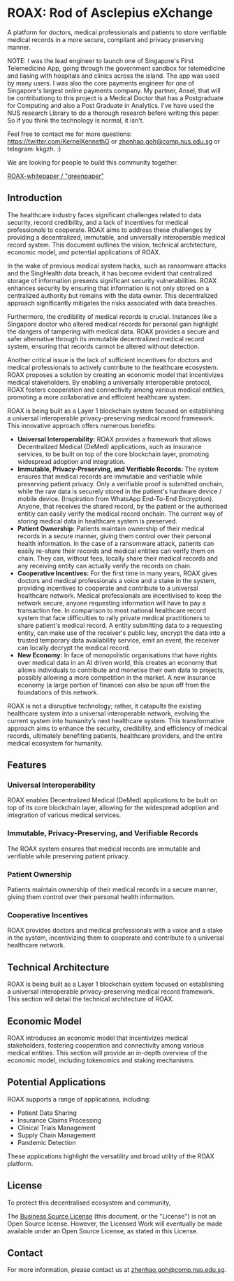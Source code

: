 # ROAX: Rod of Asclepius eXchange

A platform for doctors, medical professionals and patients to store verifiable medical records in a more secure, compliant and privacy preserving manner.

NOTE: I was the lead engineer to launch one of Singapore's First Telemedicine App, going through the government sandbox for telemedicine and liasing with hospitals and clinics across the island. The app was used by many users.
I was also the core payments engineer for one of Singapore's largest online payments company. My partner, Ansel, that will be contributiong to this project is a Medical Doctor that has a Postgraduate for Computing and also a Post Graduate in Analytics.
I've have used the NUS research Library to do a thorough research before writing this paper. So if you think the technology is normal, it isn't.

Feel free to contact me for more questions: https://twitter.com/KernelKennethG or zhenhao.goh@comp.nus.edu.sg or telegram: kkgzh. :)

We are looking for people to build this community together.

[ROAX-whitepaper / "greenpaper"](https://github.com/DarkArtistry/roax-dmrx/blob/main/ROAX-greenpaper-version3.pdf)

## Introduction

The healthcare industry faces significant challenges related to data security, record credibility, and a lack of incentives for medical professionals to cooperate. ROAX aims to address these challenges by providing a decentralized, immutable, and universally interoperable medical record system. This document outlines the vision, technical architecture, economic model, and potential applications of ROAX.

In the wake of previous medical system hacks, such as ransomware attacks and the SingHealth data breach, it has become evident that centralized storage of information presents significant security vulnerabilities. ROAX enhances security by ensuring that information is not only stored on a centralized authority but remains with the data owner. This decentralized approach significantly mitigates the risks associated with data breaches.

Furthermore, the credibility of medical records is crucial. Instances like a Singapore doctor who altered medical records for personal gain highlight the dangers of tampering with medical data. ROAX provides a secure and safer alternative through its immutable decentralized medical record system, ensuring that records cannot be altered without detection.

Another critical issue is the lack of sufficient incentives for doctors and medical professionals to actively contribute to the healthcare ecosystem. ROAX proposes a solution by creating an economic model that incentivizes medical stakeholders. By enabling a universally interoperable protocol, ROAX fosters cooperation and connectivity among various medical entities, promoting a more collaborative and efficient healthcare system.

ROAX is being built as a Layer 1 blockchain system focused on establishing a universal interoperable privacy-preserving medical record framework. This innovative approach offers numerous benefits:

- **Universal Interoperability:** ROAX provides a framework that allows Decentralized Medical (DeMed) applications, such as insurance services, to be built on top of the core blockchain layer, promoting widespread adoption and integration.
- **Immutable, Privacy-Preserving, and Verifiable Records:** The system ensures that medical records are immutable and verifiable while preserving patient privacy. Only a verifiable proof is submitted onchain, while the raw data is securely stored in the patient's hardware device / mobile device. (Inspiration from WhatsApp End-To-End Encryption). Anyone, that receives the shared record, by the patient or the authorised entitiy can easily verify the medical record onchain. The current way of storing medical data in healthcare system is preserved.
- **Patient Ownership:** Patients maintain ownership of their medical records in a secure manner, giving them control over their personal health information. In the case of a ransomware attack, patients can easily re-share their records and medical entities can verify them on chain. They can, without fees, locally share their medical records and any receiving entity can actually verify the records on chain.
- **Cooperative Incentives:** For the first time in many years, ROAX gives doctors and medical professionals a voice and a stake in the system, providing incentives to cooperate and contribute to a universal healthcare network. Medical professionals are incentivised to keep the network secure, anyone requesting information will have to pay a transaction fee. In comparison to most national healthcare record system that face difficulties to rally private medical practitioners to share patient's medical record. A entity submitting data to a requesting entity, can make use of the receiver's public key, encrypt the data into a trusted temporary data availability service, emit an event, the receiver can locally decrypt the medical record.
- **New Economy:** In face of monopolistic organisations that have rights over medical data in an AI driven world, this creates an economy that allows individuals to contribute and monetise their own data to projects, possibly allowing a more competition in the market. A new insurance economy (a large portion of finance) can also be spun off from the foundations of this network.

ROAX is not a disruptive technology; rather, it catapults the existing healthcare system into a universal interoperable network, evolving the current system into humanity’s next healthcare system. This transformative approach aims to enhance the security, credibility, and efficiency of medical records, ultimately benefiting patients, healthcare providers, and the entire medical ecosystem for humanity.

## Features

### Universal Interoperability

ROAX enables Decentralized Medical (DeMed) applications to be built on top of its core blockchain layer, allowing for the widespread adoption and integration of various medical services.

### Immutable, Privacy-Preserving, and Verifiable Records

The ROAX system ensures that medical records are immutable and verifiable while preserving patient privacy.

### Patient Ownership

Patients maintain ownership of their medical records in a secure manner, giving them control over their personal health information.

### Cooperative Incentives

ROAX provides doctors and medical professionals with a voice and a stake in the system, incentivizing them to cooperate and contribute to a universal healthcare network.

## Technical Architecture

ROAX is being built as a Layer 1 blockchain system focused on establishing a universal interoperable privacy-preserving medical record framework. This section will detail the technical architecture of ROAX.

## Economic Model

ROAX introduces an economic model that incentivizes medical stakeholders, fostering cooperation and connectivity among various medical entities. This section will provide an in-depth overview of the economic model, including tokenomics and staking mechanisms.

## Potential Applications

ROAX supports a range of applications, including:

- Patient Data Sharing
- Insurance Claims Processing
- Clinical Trials Management
- Supply Chain Management
- Pandemic Detection

These applications highlight the versatility and broad utility of the ROAX platform.

## License

To protect this decentralised ecosystem and community,



The [Business Source License](https://github.com/DarkArtistry/roax-dmrx/blob/main/LICENSE) (this document, or the "License") is not an Open Source license. However, the Licensed Work will eventually be made available under an Open Source License, as stated in this License.

## Contact

For more information, please contact us at [zhenhao.goh@comp.nus.edu.sg](mailto:zhenhao.goh@comp.nus.edu.sg).



